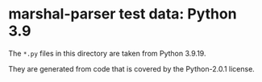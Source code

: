 # marshal-parser test data: Python 3.9

The `*.py` files in this directory are taken from Python 3.9.19.

They are generated from code that is covered by the Python-2.0.1 license.

